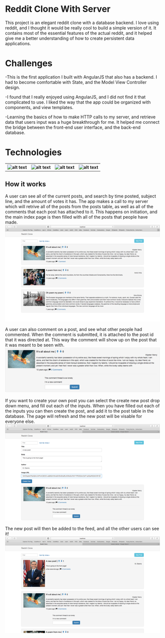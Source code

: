 # Reddit Clone With Server

This project is an elegant reddit clone with a database backend. I love using reddit, and I thought it would be really cool to build a simple version of it.  It contains most of the essential features of the actual reddit, and it helped give me a better understanding of how to create persistent data applications.

# Challenges

-This is the first application I built with AngularJS that also has a backend. I had to become comfortable with State, and the Model View Controller design. 

-I found that I really enjoyed using AngularJS, and I did not find it that complicated to use. I liked the way that the app could be organized with components, and view templates.

-Learning the basics of how to make HTTP calls to my server, and retrieve data that users input was a huge breakthrough for me. It helped me connect the bridge between the front-end user interface, and the back-end database.


# Technologies
<table>
  <th>
<img src="https://res.cloudinary.com/teepublic/image/private/s--wQc63_dO--/t_Preview/b_rgb:ffffff,c_limit,f_jpg,h_630,q_90,w_630/v1509564403/production/designs/2016815_1.jpg" alt="alt text" width="25%" height="25%">
  </th>
   <th>
<img src="https://cdn-images-1.medium.com/max/649/1*NHFLjvPW2Yh5NqlCphMGTg.png" alt="alt text" width="25%" height="25%">
  </th>
   <th>
<img src="https://i.cloudup.com/zfY6lL7eFa-3000x3000.png" alt="alt text" width="25%" height="25%">
  </th>
   <th>
<img src="https://s3.amazonaws.com/media-p.slid.es/uploads/481907/images/2433061/UI_Shield.png" alt="alt text" width="25%" height="25%">
  </th>
</table>

## How it works

A user can see all of the current posts, and search by time posted, subject line, and the amount of votes it has. The app makes a call to my server which will retrive all of the posts from the posts table, as well as all of the comments that each post has attached to it. This happens on initiation, and the main index page is then filled with all of the posts that people have made.
<img src="https://github.com/TheRickestRick/Portfolio-reddit-clone/blob/master/Screen%20Shot%202018-07-17%20at%2011.36.04%20AM.png" alt="alt text">

A user can also comment on a post, and see what other people had commented. When the comment is submitted, it is attached to the post id that it was directed at. This way the comment will show up on the post that it was meant to be seen with.
<img src="https://github.com/TheRickestRick/Portfolio-reddit-clone/blob/master/Screen%20Shot%202018-07-17%20at%2011.36.26%20AM.png" alt="alt text">

If you want to create your own post you can select the create new post drop down menu, and fill out each of the inputs. When you have filled out each of the inputs you can then create the post, and add it to the post table in the database. The page will refresh and the new post will be visable for everyone else.
<img src="https://github.com/TheRickestRick/Portfolio-reddit-clone/blob/master/Screen%20Shot%202018-07-17%20at%2011.37.36%20AM.png" alt="alt text">

The new post will then be added to the feed, and all the other users can see it!
<img src="https://github.com/TheRickestRick/Portfolio-reddit-clone/blob/master/Screen%20Shot%202018-07-17%20at%2011.38.24%20AM.png" alt="alt text">


